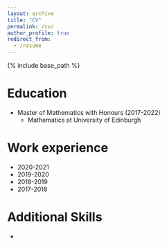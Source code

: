 ```yaml
---
layout: archive
title: "CV"
permalink: /cv/
author_profile: true
redirect_from:
  - /resume
---
```


{% include base_path %}

Education
======
* Master of Mathematics with Honours (2017-2022)
  * Mathematics at University of Edinburgh

Work experience
======

* 2020-2021
* 2019-2020
* 2018-2019
* 2017-2018

  
[//]: # (Skills)

[//]: # (======)

[//]: # (* Skill 1)

[//]: # (* Skill 2)

[//]: # (  * Sub-skill 2.1)

[//]: # (  * Sub-skill 2.2)

[//]: # (  * Sub-skill 2.3)

[//]: # (* Skill 3)

[//]: # ()
[//]: # (Publications)

[//]: # (======)

[//]: # (  <ul>{% for post in site.publications %})

[//]: # (    {% include archive-single-cv.html %})

[//]: # (  {% endfor %}</ul>)

[//]: # (  )
[//]: # (Talks)

[//]: # (======)

[//]: # (  <ul>{% for post in site.talks %})

[//]: # (    {% include archive-single-talk-cv.html %})

[//]: # (  {% endfor %}</ul>)

  
Additional Skills
======
* 

